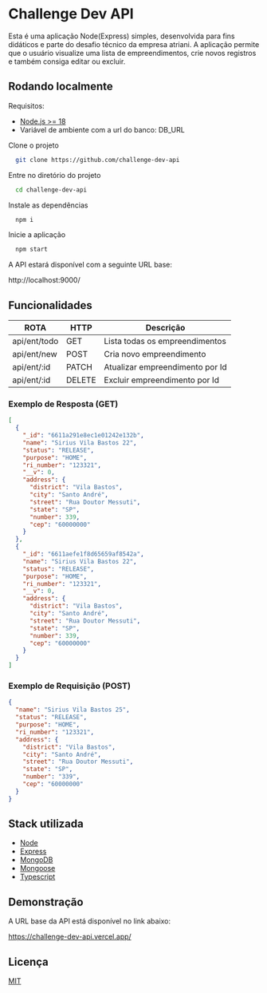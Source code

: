 # Challenge Dev API

Esta é uma aplicação Node(Express) simples, desenvolvida para fins didáticos e parte do desafio técnico da empresa atriani. A aplicação permite que o usuário visualize uma lista de empreendimentos, crie novos registros e também consiga editar ou excluir.

## Rodando localmente

Requisitos:

- [Node.js >= 18](https://nodejs.org/en)
- Variável de ambiente com a url do banco: DB_URL

Clone o projeto

```bash
  git clone https://github.com/challenge-dev-api
```

Entre no diretório do projeto

```bash
  cd challenge-dev-api
```

Instale as dependências

```bash
  npm i
```

Inicie a aplicação

```bash
  npm start
```

A API estará disponível com a seguinte URL base:

http://localhost:9000/

## Funcionalidades

| ROTA         | HTTP   | Descrição                       |
| ------------ | ------ | ------------------------------- |
| api/ent/todo | GET    | Lista todas os empreendimentos  |
| api/ent/new  | POST   | Cria novo empreendimento        |
| api/ent/:id  | PATCH  | Atualizar empreendimento por Id |
| api/ent/:id  | DELETE | Excluir empreendimento por Id   |

### Exemplo de Resposta (GET)

```json
[
  {
    "_id": "6611a291e8ec1e01242e132b",
    "name": "Sirius Vila Bastos 22",
    "status": "RELEASE",
    "purpose": "HOME",
    "ri_number": "123321",
    "__v": 0,
    "address": {
      "district": "Vila Bastos",
      "city": "Santo André",
      "street": "Rua Doutor Messuti",
      "state": "SP",
      "number": 339,
      "cep": "60000000"
    }
  },
  {
    "_id": "6611aefe1f8d65659af8542a",
    "name": "Sirius Vila Bastos 22",
    "status": "RELEASE",
    "purpose": "HOME",
    "ri_number": "123321",
    "__v": 0,
    "address": {
      "district": "Vila Bastos",
      "city": "Santo André",
      "street": "Rua Doutor Messuti",
      "state": "SP",
      "number": 339,
      "cep": "60000000"
    }
  }
]
```

### Exemplo de Requisição (POST)

```json
{
  "name": "Sirius Vila Bastos 25",
  "status": "RELEASE",
  "purpose": "HOME",
  "ri_number": "123321",
  "address": {
    "district": "Vila Bastos",
    "city": "Santo André",
    "street": "Rua Doutor Messuti",
    "state": "SP",
    "number": "339",
    "cep": "60000000"
  }
}
```

## Stack utilizada

- [Node](https://nodejs.org/en)
- [Express](https://expressjs.com/pt-br/)
- [MongoDB](https://www.mongodb.com/pt-br)
- [Mongoose](https://mongoosejs.com/)
- [Typescript](https://www.typescriptlang.org/)

## Demonstração

A URL base da API está disponível no link abaixo:

https://challenge-dev-api.vercel.app/

## Licença

[MIT](https://choosealicense.com/licenses/mit/)
